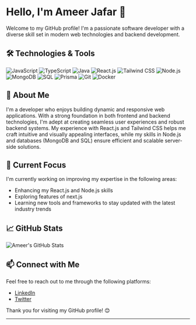 # Hello, I'm Ameer Jafar 👋

Welcome to my GitHub profile! I'm a passionate software developer with a diverse skill set in modern web technologies and backend development.

## 🛠️ Technologies & Tools

![JavaScript](https://img.shields.io/badge/JavaScript-%23F7DF1C.svg?style=for-the-badge&logo=javascript&logoColor=black) ![TypeScript](https://img.shields.io/badge/TypeScript-%232B7489.svg?style=for-the-badge&logo=typescript&logoColor=white) ![Java](https://img.shields.io/badge/Java-%23E34F26.svg?style=for-the-badge&logo=java&logoColor=white) ![React.js](https://img.shields.io/badge/React-%2361DAFB.svg?style=for-the-badge&logo=react&logoColor=black) ![Tailwind CSS](https://img.shields.io/badge/Tailwind%20CSS-%2338B2AC.svg?style=for-the-badge&logo=tailwind-css&logoColor=white) ![Node.js](https://img.shields.io/badge/Node.js-%23339933.svg?style=for-the-badge&logo=node.js&logoColor=white) ![MongoDB](https://img.shields.io/badge/MongoDB-%2347A248.svg?style=for-the-badge&logo=mongodb&logoColor=white) ![SQL](https://img.shields.io/badge/SQL-%234F5D95.svg?style=for-the-badge&logo=postgresql&logoColor=white) ![Prisma](https://img.shields.io/badge/Prisma-%232D3748.svg?style=for-the-badge&logo=prisma&logoColor=white) ![Git](https://img.shields.io/badge/Git-%23F05032.svg?style=for-the-badge&logo=git&logoColor=white) ![Docker](https://img.shields.io/badge/Docker-%230db7ed.svg?style=for-the-badge&logo=docker&logoColor=white)

## 🚀 About Me

I'm a developer who enjoys building dynamic and responsive web applications. With a strong foundation in both frontend and backend technologies, I'm adept at creating seamless user experiences and robust backend systems. My experience with React.js and Tailwind CSS helps me craft intuitive and visually appealing interfaces, while my skills in Node.js and databases (MongoDB and SQL) ensure efficient and scalable server-side solutions.

## 🌱 Current Focus

I'm currently working on improving my expertise in the following areas:
- Enhancing my React.js and Node.js skills
- Exploring features of next.js
- Learning new tools and frameworks to stay updated with the latest industry trends

## 📈 GitHub Stats

![Ameer's GitHub Stats](https://github-readme-stats.vercel.app/api?username=ameerjafar&show_icons=true&hide_title=true&count_private=true&hide=prs&include_all_commits=true&theme=dark)

## 📫 Connect with Me

Feel free to reach out to me through the following platforms:
- [LinkedIn](https://www.linkedin.com/in/ameer-jafar-3b6864240/)
- [Twitter](https://x.com/AJTECH37177095)
  
Thank you for visiting my GitHub profile! 😊

---
